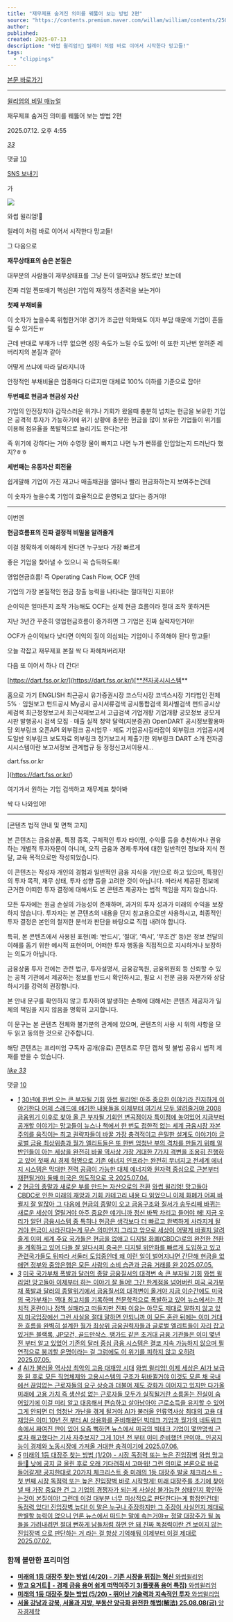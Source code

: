 ```yaml
---
title: "재무제표 숨겨진 의미를 꿰뚫어 보는 방법 2편"
source: "https://contents.premium.naver.com/willam/william/contents/250712165526470vk"
author:
published:
created: 2025-07-13
description: "와썹 윌리엄!🥭 릴레이 처럼 바로 이어서 시작한다 망고들!"
tags:
  - "clippings"
---
```

[본문 바로가기](https://contents.premium.naver.com/willam/william/contents/#ct)

---

[윌리엄의 비밀 매뉴얼](https://contents.premium.naver.com/willam/william/contents?categoryId=1977b6c80f7000duf)

재무제표 숨겨진 의미를 꿰뚫어 보는 방법 2편

2025.07.12. 오후 4:55

[*33*](https://contents.premium.naver.com/willam/william/contents/#)

댓글 [10](https://contents.premium.naver.com/willam/william/comment/250712165526470vk)

[SNS 보내기](https://contents.premium.naver.com/willam/william/contents/#)

가

![](https://scs-phinf.pstatic.net/MjAyNTA3MTJfMTc3/MDAxNzUyMzA0ODQ2NTg3.YBPZEhRcAZ9khRRR7dUzGZ-Gozi16BiqrSSVAkwoTVAg.PMJL05ZGrRKIRs53ojFVKTXwcHryC2MsPkTKyLONTtUg.PNG/%EC%9C%8C%EB%A6%AC%EC%97%84%EC%9D%98_%EB%B9%84%EB%B0%80_%EB%A7%A4%EB%89%B4%EC%96%BC.png?type=w800)

와썹 윌리엄!🥭

릴레이 처럼 바로 이어서 시작한다 망고들!

그 다음으로

**재무상태표의 숨은 본질은**

대부분의 사람들이 재무상태표를 그냥 돈이 얼마있냐 정도로만 보는데

진짜 리얼 찐또배기 핵심은! 기업의 재정적 생존력을 보는거야

**첫째 부채비율**

이 숫자가 높을수록 위험한거야! 경기가 조금만 악화돼도 이자 부담 때문에 기업이 흔들릴 수 있거든ㅠ

근데 반대로 부채가 너무 없으면 성장 속도가 느릴 수도 있어! 이 또한 지난번 알려준 레버리지의 본질과 같아

어떻게 쓰냐에 따라 달라지니까

안정적인 부채비율은 업종마다 다르지만 대체로 100% 이하를 기준으로 잡아!

**두번째로 현금과 현금성 자산**

기업의 안전장치야 갑작스러운 위기나 기회가 왔을때 충분히 넘치는 현금을 보유한 기업은 공격적 투자가 가능하기에 위기 상황에 충분한 현금을 많이 보유한 기업들이 위기를 이용해 점유율을 폭발적으로 늘리기도 한다는거!

즉 위기에 강하다는 거야 수영장 물이 빠지고 나면 누가 빤쮸를 안입었는지 드러난다 했지?ㅎㅎ

**세번째는 유동자산 회전율**

쉽게말해 기업이 가진 재고나 매출채권을 얼마나 빨리 현금화하는지 보여주는건데

이 숫자가 높을수록 기업이 효율적으로 운영되고 있다는 증거야!

---

이번엔

**현금흐름표의 진짜 결정적 비밀을 알려줄게**

이걸 정확하게 이해하게 된다면 누구보다 가장 빠르게

좋은 기업을 찾아낼 수 있으니 꼭 습득하도록!

영업현금흐름! 즉 Operating Cash Flow, OCF 인데

기업의 가장 본질적인 현금 창출 능력을 나타내는 절대적인 지표야!

순이익은 얼마든지 조작 가능해도 OCF는 실제 현금 흐름이라 절대 조작 못하거든

지난 3년간 꾸준히 영업현금흐름이 증가하면 그 기업은 진짜 실력자인거야!

OCF가 순이익보다 낮다면 이익의 질이 의심되는 기업이니 주의해야 된다 망고들!

오늘 각잡고 재무제표 본질 싹 다 파헤쳐버리자!

다음 또 이어서 하나 더 간다!

[https://dart.fss.or.kr/](https://dart.fss.or.kr/)[**전자공시시스템**

홈으로 가기 ENGLISH 최근공시 유가증권시장 코스닥시장 코넥스시장 기타법인 전체 5%ㆍ임원보고 펀드공시 My공시 공시서류검색 공시통합검색 회사별검색 펀드공시상세검색 최근정정보고서 최근삭제보고서 고급검색 기업개황 기업개황 공모정보 공모게시판 발행공시 검색 모집ㆍ매출 실적 청약 달력(지분증권) OpenDART 공시정보활용마당 외부링크 오픈API 외부링크 공시업무ㆍ제도 기업공시길라잡이 외부링크 기업공시제도일반 외부링크 보도자료 외부링크 정기보고서 제출기한 외부링크 DART 소개 전자공시시스템이란 보고서정보 관계법규 등 정정신고서이용시...

dart.fss.or.kr

](https://dart.fss.or.kr/)

여기가서 원하는 기업 검색하고 재무제표 찾아봐

싹 다 나와있어!

---

\[콘텐츠 법적 안내 및 면책 고지\]

본 콘텐츠는 금융상품, 특정 종목, 구체적인 투자 타이밍, 수익률 등을 추천하거나 권유하는 개별적 투자자문이 아니며, 오직 금융과 경제·투자에 대한 일반적인 정보와 지식 전달, 교육 목적으로만 작성되었습니다.

이 콘텐츠는 작성자 개인의 경험과 일반적인 금융 지식을 기반으로 하고 있으며, 특정인의 투자 목적, 재무 상태, 투자 성향 등을 고려한 것이 아닙니다. 따라서 제공된 정보에 근거한 어떠한 투자 결정에 대해서도 본 콘텐츠 제공자는 법적 책임을 지지 않습니다.

모든 투자에는 원금 손실의 가능성이 존재하며, 과거의 투자 성과가 미래의 수익을 보장하지 않습니다. 투자자는 본 콘텐츠의 내용을 단지 참고용으로만 사용하시고, 최종적인 투자 결정은 본인의 철저한 분석과 판단을 바탕으로 직접 내려야 합니다.

특히, 본 콘텐츠에서 사용된 표현(예: ‘반드시’, ‘절대’, ‘즉시’, ‘무조건’ 등)은 정보 전달의 이해를 돕기 위한 예시적 표현이며, 어떠한 투자 행동을 직접적으로 지시하거나 보장하는 의도가 아닙니다.

금융상품 투자 전에는 관련 법규, 투자설명서, 금융감독원, 금융위원회 등 신뢰할 수 있는 공적 기관에서 제공하는 정보를 반드시 확인하시고, 필요 시 전문 금융 자문가와 상담하시기를 강력히 권장합니다.

본 안내 문구를 확인하지 않고 투자하여 발생하는 손해에 대해서는 콘텐츠 제공자가 일체의 책임을 지지 않음을 명확히 고지합니다.

이 문구는 본 콘텐츠 전체와 불가분의 관계에 있으며, 콘텐츠의 사용 시 위의 사항을 모두 읽고 동의한 것으로 간주합니다.

해당 콘텐츠는 프리미엄 구독자 공개(유료) 콘텐츠로 무단 캡쳐 및 불법 공유시 법적 제재를 받을 수 있습니다.

[*like* *33*](https://contents.premium.naver.com/willam/william/contents/#)

댓글 [10](https://contents.premium.naver.com/willam/william/comment/250712165526470vk)

- [*1*](https://contents.premium.naver.com/willam/william/contents/250704174645210cv)
	[30년에 한번 오는 큰 부자될 기회](https://contents.premium.naver.com/willam/william/contents/250704174645210cv)
	[
	와썹 윌리엄! 아주 중요한 이야기라 진지하게 이야기한다 어제 스레드에 얘기한 내용들을 이제부터 여기서 모두 알려줄거야 2008 금융위기 이후로 찾아 올 큰 부자될 기회인 변곡점이자 특이점에 놓여있어 지금부터 공개할 이야기는 망고들이 뉴스나 책에서 한 번도 접한적 없는 세계 금융시장 자본주의를 움직이는 최고 권략자들이 바꿀 가장 충격적이고 은밀한 설계도 이야기야 글로벌 금융 최상위층과 월가 엘리트들은 또 한번 엄청난 부의 격차를 만들기 위해 일반인들이 아는 세상을 완전히 바꿀 역사상 가장 거대한 7가지 격변을 조용히 진행하고 있어 첫째 AI 경제 혁명으로 기존 에너지 인프라는 완전히 무너지고 전세계 에너지 시스템은 막대한 전력 공급이 가능한 대체 에너지와 원자력 중심으로 근본부터 재편될거야 둘째 미국은 의도적으로 국
	2025.07.04.](https://contents.premium.naver.com/willam/william/contents/250704174645210cv)
- [*2*](https://contents.premium.naver.com/willam/william/contents/250704232927939rn)
	[현금의 종말과 새로운 부를 만드는 자산으로의 전환](https://contents.premium.naver.com/willam/william/contents/250704232927939rn)
	[
	와썹 윌리엄! 망고들아 CBDC로 인한 미래의 재앙과 기회 카테고리 내용 다 읽었으니 이제 화폐가 어찌 바뀔지 잘 알잖아 그 다음에 현금의 종말이 오고 금융구조와 질서가 송두리째 바뀌는 새로운 세상이 열릴거야 아주 중요한 얘기니까 정신 바짝 차리고 들어야 해! 지금 우리가 알던 금융시스템 중 특히나 현금은 생각보다 더 빠르고 완벽하게 사라지게 될거야 현금이 사라진다는게 무슨 의미인지 그리고 앞으로 세상이 어떻게 바뀔지 알려줄게 이미 세계 주요 국가들은 현금을 없애고 디지털 화폐(CBDC)로의 완전한 전환을 계획하고 있어 다들 잘 알다시피 중국은 디지털 위안화를 빠르게 도입하고 있고 관련국가들도 뒤따라 서둘러 도입중인데 왜 이런 일이 벌어지냐면 간단해 현금을 없애면 정부와 중앙은행은 모든 사람의 소비 습관과 금융 거래를 완
	2025.07.05.](https://contents.premium.naver.com/willam/william/contents/250704232927939rn)
- [*3*](https://contents.premium.naver.com/willam/william/contents/250704225635581br)
	[미국 국가부채 폭발과 달러의 종말 금융질서의 대격변 속 큰 부자될 기회](https://contents.premium.naver.com/willam/william/contents/250704225635581br)
	[
	와썹 윌리엄! 망고들아 이제부터 하는 이야기 잘 들어! 그간 한계점을 넘어버린 미국 국가부채 폭발과 달러의 종말위기에서 금융질서의 대격변이 올거야 지금 이순간에도 미국의 국가부채는 역대 최고치를 기록하며 천문학적으로 폭발하고 있어 뉴스에서는 정치적 혼란이나 정책 실패라고 떠들지만 진짜 이유는 아무도 제대로 말하지 않고 있지 미국입장에선 그런 사실을 절대 말하면 안되니까 이 모든 혼란 뒤에는 이미 거대한 흐름을 완벽히 설계한 월가 최상위 금융권력자들과 글로벌 엘리트들이 자리 잡고 있거든 블랙록, JP모건, 골드만삭스, 뱅가드 같은 초거대 금융 기관들은 이미 몇년 전 부터 알고 있었어 기존의 달러 중심 금융 시스템은 결코 지속 가능하지 않으며 필연적으로 붕괴할 운명이라는 걸 그럼에도 이 위기를 피하지 않고 오히려
	2025.07.05.](https://contents.premium.naver.com/willam/william/contents/250704225635581br)
- [*4*](https://contents.premium.naver.com/willam/william/contents/250705011723138ag)
	[AI가 불러올 역사상 최악의 고용 대재앙 시대](https://contents.premium.naver.com/willam/william/contents/250705011723138ag)
	[
	와썹 윌리엄! 이제 세상은 AI가 보급화 된 후로 모든 직업체제와 고용시스템의 구조가 뒤바뀔거야 이것도 모른 채 국내에선 끊임없는 근로자들의 요구 상승과 더불어 제도 강화가 이어지고 있지만 다가올 미래에 고용 가치 즉 생산성 없는 근로자들 모두가 실직될거란 소름돋는 진실이 숨어있기에 이걸 미리 알고 대응해서 편승하고 살아남아야 근로소득을 유지할 수 있어 그게 안되면 더 엄청난 가난을 겪게 될거야 AI가 불러올 인류역사상 최대의 고용 대재앙은 이미 10년 전 부터 AI 상용화를 준비해왔던 빅테크 기업과 월가의 네트워크 속에서 짜여진 판이 있어 요즘 뻑하면 뉴스에서 미국의 빅테크 기업이 몇만명씩 근로자 해고했다는 기사 자주보지? 그게 10년 전 부터 이미 준비했던 판이야.. 인공지능이 경제와 노동시장에 가져올 거대한 충격이기에
	2025.07.06.](https://contents.premium.naver.com/willam/william/contents/250705011723138ag)
- [*5*](https://contents.premium.naver.com/willam/william/contents/250702173554180vg)
	[미래의 1등 대장주 찾는 방법 (1/20) - 시장 독점력 또는 높은 진입장벽](https://contents.premium.naver.com/willam/william/contents/250702173554180vg)
	[
	와썹 망고들!🥭 낮에 공지 글 올린 후로 오래 기다려줘서 고마워! 그런 의미로 본론으로 바로 들어갈게! 공지한대로 20가지 체크리스트 중 미래의 1등 대장주 발굴 체크리스트 - 첫 번째 시장 독점력 또는 높은 진입장벽 바로 시작할게! 미래 대장주를 초기에 찾아낼 때 가장 중요한 건 그 기업의 경쟁자가 되는게 사실상 불가능한 상태인지 확인하는것이 본질이야! 그런데 이걸 대부분 너무 피상적으로 판단한다는게 함정인건데! 독점력 있다! 진입장벽 높다! 이 말은 누구나 주장하지만 그 주장이 사실인지 제대로 판별할 능력이 없으니 언론 뉴스에서 떠드는 말에 속는거야ㅠ 정말 대장주가 될 놈들을 가려내려면 절대 뻔하게 남들처럼 하면 안 돼 진짜 독점력이란 건 보이지 않는 진입장벽 으로 판단하는 거 라는 걸 항상 기억해둬 이제부터 이걸 제대로
	2025.07.02.](https://contents.premium.naver.com/willam/william/contents/250702173554180vg)

### 함께 볼만한 프리미엄

- [
	**미래의 1등 대장주 찾는 방법 (4/20) - 기존 시장을 뒤집는 혁신**
	와썹윌리엄
	](https://contents.premium.naver.com/willam/william/contents/250707110249184xy?from=news_arp_in_cp)
- [
	**망고 요거트🥭 - 경제 금융 용어 쉽게 떠먹여주기 3(플랫폼 용어 특집)**
	와썹윌리엄
	](https://contents.premium.naver.com/willam/william/contents/250710120751099bm?from=news_arp_article)
- [
	**미래의 1등 대장주 찾는 방법 (5/20) - 뛰어난 기술력과 지속적인 투자**
	와썹윌리엄
	](https://contents.premium.naver.com/willam/william/contents/250711165248817vw?from=news_arp_article)
- [
	**서울 강남과 강북, 서울과 지방, 부동산 양극화 완전한 해법(解法) 25.08.08(금)**
	양자경제학
	](https://contents.premium.naver.com/jsnobel/meconomics/contents/250712175916909rq?from=news_arp_global)